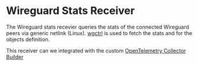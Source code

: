 # Wireguard Stats Receiver

The Wireguard stats recevier queries the stats of the connected
Wireguard peers via generic netlink (Linux).
[wgctrl](https://github.com/WireGuard/wgctrl-go) is used to fetch the
stats and for the objects definition.

This receiver can we integrated with the custom [OpenTelemetry Collector
Builder](https://github.com/open-telemetry/opentelemetry-collector/tree/main/cmd/builder)
